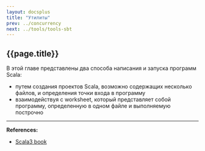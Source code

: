 ```yaml
---
layout: docsplus
title: "Утилиты"
prev: ../concurrency
next: ../tools/tools-sbt
---
```


## {{page.title}}

В этой главе представлены два способа написания и запуска программ Scala:
- путем создания проектов Scala, возможно содержащих несколько файлов, и определения точки входа в программу
- взаимодействуя с worksheet, который представляет собой программу, определенную в одном файле и выполняемую построчно


---

**References:**
- [Scala3 book](https://docs.scala-lang.org/scala3/book/scala-tools.html)
